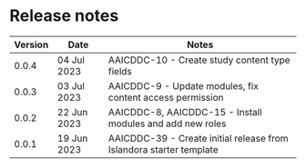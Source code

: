 # Release notes

| Version | Date        | Notes |
| ------- | ----------- | ----- |
| 0.0.4   | 04 Jul 2023 | AAICDDC-10 - Create study content type fields |
| 0.0.3   | 03 Jul 2023 | AAICDDC-9 - Update modules, fix content access permission |
| 0.0.2   | 22 Jun 2023 | AAICDDC-8, AAICDDC-15 - Install modules and add new roles |
| 0.0.1   | 19 Jun 2023 | AAICDDC-39 - Create initial release from Islandora starter template |

